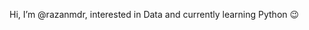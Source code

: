 Hi, I’m @razanmdr, interested in Data and currently learning Python 😉

<!---
razanmdr/razanmdr is a ✨ special ✨ repository because its `README.md` (this file) appears on your GitHub profile.
You can click the Preview link to take a look at your changes.
--->
